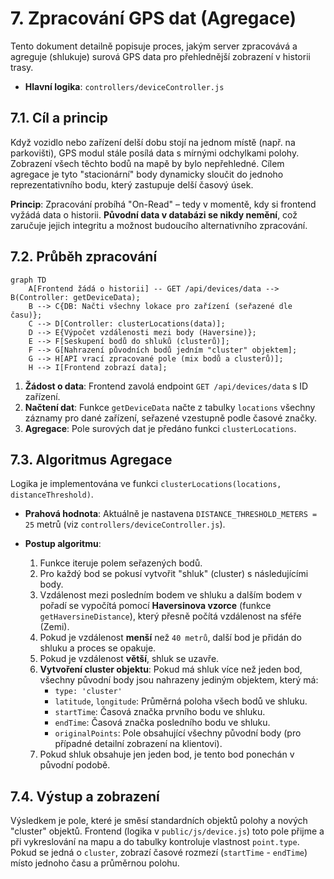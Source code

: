# 7. Zpracování GPS dat (Agregace)

Tento dokument detailně popisuje proces, jakým server zpracovává a agreguje (shlukuje) surová GPS data pro přehlednější zobrazení v historii trasy.

- **Hlavní logika**: `controllers/deviceController.js`

## 7.1. Cíl a princip

Když vozidlo nebo zařízení delší dobu stojí na jednom místě (např. na parkovišti), GPS modul stále posílá data s mírnými odchylkami polohy. Zobrazení všech těchto bodů na mapě by bylo nepřehledné. Cílem agregace je tyto "stacionární" body dynamicky sloučit do jednoho reprezentativního bodu, který zastupuje delší časový úsek.

**Princip**: Zpracování probíhá "On-Read" – tedy v momentě, kdy si frontend vyžádá data o historii. **Původní data v databázi se nikdy nemění**, což zaručuje jejich integritu a možnost budoucího alternativního zpracování.

## 7.2. Průběh zpracování

```mermaid
graph TD
    A[Frontend žádá o historii] -- GET /api/devices/data --> B(Controller: getDeviceData);
    B --> C{DB: Načti všechny lokace pro zařízení (seřazené dle času)};
    C --> D[Controller: clusterLocations(data)];
    D --> E{Výpočet vzdálenosti mezi body (Haversine)};
    E --> F[Seskupení bodů do shluků (clusterů)];
    F --> G[Nahrazení původních bodů jedním "cluster" objektem];
    G --> H[API vrací zpracované pole (mix bodů a clusterů)];
    H --> I[Frontend zobrazí data];
```

1.  **Žádost o data**: Frontend zavolá endpoint `GET /api/devices/data` s ID zařízení.
2.  **Načtení dat**: Funkce `getDeviceData` načte z tabulky `locations` všechny záznamy pro dané zařízení, seřazené vzestupně podle časové značky.
3.  **Agregace**: Pole surových dat je předáno funkci `clusterLocations`.

## 7.3. Algoritmus Agregace

Logika je implementována ve funkci `clusterLocations(locations, distanceThreshold)`.

- **Prahová hodnota**: Aktuálně je nastavena `DISTANCE_THRESHOLD_METERS = 25` metrů (viz `controllers/deviceController.js`).

- **Postup algoritmu**:
  1.  Funkce iteruje polem seřazených bodů.
  2.  Pro každý bod se pokusí vytvořit "shluk" (cluster) s následujícími body.
  3.  Vzdálenost mezi posledním bodem ve shluku a dalším bodem v pořadí se vypočítá pomocí **Haversinova vzorce** (funkce `getHaversineDistance`), který přesně počítá vzdálenost na sféře (Zemi).
  4.  Pokud je vzdálenost **menší** než `40 metrů`, další bod je přidán do shluku a proces se opakuje.
  5.  Pokud je vzdálenost **větší**, shluk se uzavře.
  6.  **Vytvoření cluster objektu**: Pokud má shluk více než jeden bod, všechny původní body jsou nahrazeny jediným objektem, který má:
      - `type: 'cluster'`
      - `latitude`, `longitude`: Průměrná poloha všech bodů ve shluku.
      - `startTime`: Časová značka prvního bodu ve shluku.
      - `endTime`: Časová značka posledního bodu ve shluku.
      - `originalPoints`: Pole obsahující všechny původní body (pro případné detailní zobrazení na klientovi).
  7.  Pokud shluk obsahuje jen jeden bod, je tento bod ponechán v původní podobě.

## 7.4. Výstup a zobrazení

Výsledkem je pole, které je směsí standardních objektů polohy a nových "cluster" objektů. Frontend (logika v `public/js/device.js`) toto pole přijme a při vykreslování na mapu a do tabulky kontroluje vlastnost `point.type`. Pokud se jedná o `cluster`, zobrazí časové rozmezí (`startTime` - `endTime`) místo jednoho času a průměrnou polohu.
